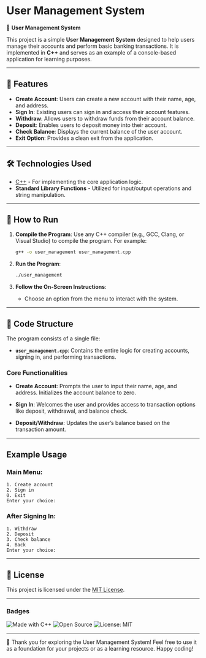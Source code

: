 # User Management System

👤 **User Management System**

This project is a simple **User Management System** designed to help users manage their accounts and perform basic banking transactions. It is implemented in **C++** and serves as an example of a console-based application for learning purposes.

---

## 🎯 Features

- **Create Account**: Users can create a new account with their name, age, and address.
- **Sign In**: Existing users can sign in and access their account features.
- **Withdraw**: Allows users to withdraw funds from their account balance.
- **Deposit**: Enables users to deposit money into their account.
- **Check Balance**: Displays the current balance of the user account.
- **Exit Option**: Provides a clean exit from the application.

---

## 🛠️ Technologies Used

- [C++](https://en.cppreference.com/w/) - For implementing the core application logic.
- **Standard Library Functions** - Utilized for input/output operations and string manipulation.

---

## 🚀 How to Run

1. **Compile the Program**:
   Use any C++ compiler (e.g., GCC, Clang, or Visual Studio) to compile the program. For example:
   ```bash
   g++ -o user_management user_management.cpp
   ```

2. **Run the Program**:
   ```bash
   ./user_management
   ```

3. **Follow the On-Screen Instructions**:
   - Choose an option from the menu to interact with the system.

---

## 📖 Code Structure

The program consists of a single file:

- **`user_management.cpp`**: Contains the entire logic for creating accounts, signing in, and performing transactions.

### Core Functionalities

- **Create Account**:
  Prompts the user to input their name, age, and address. Initializes the account balance to zero.

- **Sign In**:
  Welcomes the user and provides access to transaction options like deposit, withdrawal, and balance check.

- **Deposit/Withdraw**:
  Updates the user’s balance based on the transaction amount.

---

## Example Usage

### Main Menu:
```
1. Create account
2. Sign in
0. Exit
Enter your choice:
```

### After Signing In:
```
1. Withdraw
2. Deposit
3. Check balance
4. Back
Enter your choice:
```

---

## 📄 License

This project is licensed under the [MIT License](https://opensource.org/licenses/MIT).

---

### Badges

![Made with C++](https://img.shields.io/badge/Made%20with-C%2B%2B-blue?style=for-the-badge&logo=c%2B%2B) ![Open Source](https://img.shields.io/badge/Open%20Source-Yes-green?style=for-the-badge) ![License: MIT](https://img.shields.io/badge/License-MIT-yellow?style=for-the-badge)

---

🌟 Thank you for exploring the User Management System! Feel free to use it as a foundation for your projects or as a learning resource. Happy coding!

